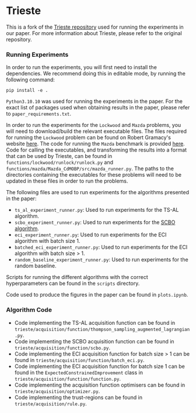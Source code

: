 # Trieste

This is a fork of the [Trieste repository](https://github.com/secondmind-labs/trieste)
used for running the experiments in our paper. For more information about Trieste,
please refer to the original repository.

### Running Experiments 

In order to run the experiments, you will first need to install the dependencies. We
recommend doing this in editable mode, by running the following command:

```
pip install -e .
```

`Python3.10.10` was used for running the experiments in the paper. For the exact list of
packages used when obtaining results in the paper, please refer to
`paper_requirements.txt`.

In order to run the experiments for the `Lockwood` and `Mazda` problems, you will need
to download/build the relevant executable files. The files required for running the
`Lockwood` problem can be found on Robert Gramacy's website
[here](https://bobby.gramacy.com/surrogates/). The code for running the `Mazda`
benchmark is provided [here](https://ladse.eng.isas.jaxa.jp/benchmark/). Code for
calling the executables, and transforming the results into a format that can be used by
Trieste, can be found in `functions/lockwood/runlock/runlock.py` and
`functions/mazda/Mazda_CdMOBP/src/mazda_runner.py`. The paths to the directories
containing the executables for these problems will need to be updated in these files in
order to run the problems. 

The following files are used to run experiments for the algorithms presented in the
paper:

- `ts_al_experiment_runner.py`: Used to run experiments for the TS-AL algorithm.
- `scbo_experiment_runner.py`:  Used to run experiments for the [SCBO
  algorithm](https://arxiv.org/pdf/2002.08526.pdf).
- `eci_experiment_runner.py`:  Used to run experiments for the ECI algorithm with batch
  size 1.
- `batched_eci_experiment_runner.py`:  Used to run experiments for the ECI algorithm
with batch size > 1.
- `random_baseline_experiment_runner.py`: Used to run experiments for the random
  baseline.

Scripts for running the different algorithms with the correct hyperparameters can be
found in the `scripts` directory.

Code used to produce the figures in the paper can be found in `plots.ipynb`.

### Algorithm Code

- Code implementing the TS-AL acquisition function can be found in
  `trieste/acquisition/function/thompson_sampling_augmented_lagrangian.py`.
- Code implementing the SCBO acquisition function can be found in
  `trieste/acquisition/function/scbo.py`.
- Code implementing the ECI acquisition function for batch size > 1 can be found in
  `trieste/acquisition/function/batch_eci.py`.
- Code implementing the ECI acquisition function for batch size 1 can be found in the
  `ExpectedConstrainedImprovement` class in `trieste/acquisition/function/function.py`.
- Code implementing the acquisition function optimisers can be found in
  `trieste/acquisition/optimizer.py`.
- Code implementing the trust-regions can be found in `trieste/acquisition/rule.py`.
